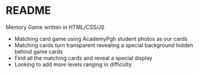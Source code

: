 # README

Memory Game written in HTML/CSS/JS

* Matching card game using AcademyPgh student photos as our cards
* Matching cards turn transparent revealing a special background hidden behind game cards
* Find all the matching cards and reveal a special display 
* Looking to add more levels ranging in difficulty



